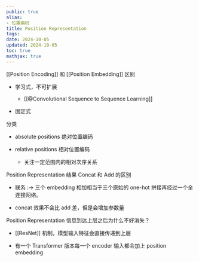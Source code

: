 ```yaml
---
public: true
alias:
- 位置编码
title: Position Representation
tags:
date: 2024-10-05
updated: 2024-10-05
toc: true
mathjax: true
---
```


[[Position Encoding]] 和 [[Position Embedding]] 区别
  + 学习式，不可扩展

    + [[@Convolutional Sequence to Sequence Learning]]

  + 固定式

分类

  + absolute positions 绝对位置编码

  + relative positions 相对位置编码

    + 关注一定范围内的相对次序关系

Position Representation  结果 Concat 和 Add 的区别
  + 联系 :-> 三个 embedding 相加相当于三个原始的 one-hot 拼接再经过一个全连接网络。


  + concat 效果不会比 add 差，但是会增加参数量

Position Representation 信息到达上层之后为什么不好消失？

  + [[ResNet]] 机制，模型输入特征会直接传递到上层

  + 有一个 Transformer 版本每一个 encoder 输入都会加上 position embedding


